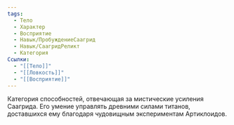 ```yaml
---
tags:
  - Тело
  - Характер
  - Восприятие
  - Навык/ПробуждениеСаагрид
  - Навык/СаагридРеликт
  - Категория
Ссылки:
  - "[[Тело]]"
  - "[[Ловкость]]"
  - "[[Восприятие]]"
---
```


Категория способностей, отвечающая за мистические усиления Саагрида. Его умение управлять древними силами титанов, доставшихся ему благодаря чудовищным экспериментам Артиклоидов. 